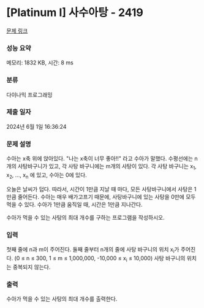 # [Platinum I] 사수아탕 - 2419 

[문제 링크](https://www.acmicpc.net/problem/2419) 

### 성능 요약

메모리: 1832 KB, 시간: 8 ms

### 분류

다이나믹 프로그래밍

### 제출 일자

2024년 6월 1일 16:36:24

### 문제 설명

<p>수아는 x축 위에 앉아있다. "나는 x축이 너무 좋아!!" 라고 수아가 말했다. 수평선에는 n개의 사탕바구니가 있고, 각 사탕 바구니에는 m개의 사탕이 있다. 각 사탕 바구니는 x<sub>1</sub>, x<sub>2</sub>, ..., x<sub>n</sub> 에 있고, 수아는 0에 있다.</p>

<p>오늘은 날씨가 덥다. 따라서, 시간이 1만큼 지날 때 마다, 모든 사탕바구니에서 사탕은 1만큼 줄어든다. 수아는 매우 배가고프기 때문에, 사탕바구니에 있는 사탕을 0만에 모두 먹을 수 있다. 수아가 1만큼 움직일 때, 시간은 1만큼 지나간다.</p>

<p>수아가 먹을 수 있는 사탕의 최대 개수를 구하는 프로그램을 작성하시오.</p>

### 입력 

 <p>첫째 줄에 n과 m이 주어진다. 둘째 줄부터 n개의 줄에 사탕 바구니의 위치 x<sub>i</sub>가 주어진다. (0 ≤ n ≤ 300, 1 ≤ m ≤ 1,000,000, -10,000 ≤ x<sub>i</sub> ≤ 10,000) 사탕 바구니의 위치는 중복되지 않는다.</p>

### 출력 

 <p>수아가 먹을 수 있는 사탕의 최대 개수를 출력한다.</p>

